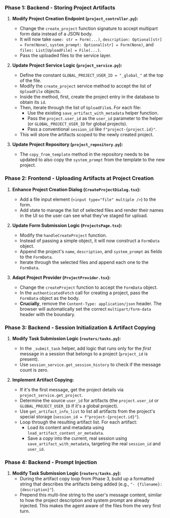 ### **Phase 1: Backend - Storing Project Artifacts**

1.  **Modify Project Creation Endpoint (`project_controller.py`):**
    *   Change the `create_project` function signature to accept multipart form data instead of a JSON body.
    *   It will now take `name: str = Form(...)`, `description: Optional[str] = Form(None)`, `system_prompt: Optional[str] = Form(None)`, and `files: List[UploadFile] = File(...)`.
    *   Pass the uploaded files to the service layer.

2.  **Update Project Service Logic (`project_service.py`):**
    *   Define the constant `GLOBAL_PROJECT_USER_ID = "_global_"` at the top of the file.
    *   Modify the `create_project` service method to accept the list of `UploadFile` objects.
    *   Inside the method, first, create the project entry in the database to obtain its `id`.
    *   Then, iterate through the list of `UploadFile`s. For each file:
        *   Use the existing `save_artifact_with_metadata` helper function.
        *   Pass the `project.user_id` as the `user_id` parameter to the helper (or `GLOBAL_PROJECT_USER_ID` for global projects).
        *   Pass a conventional `session_id` like `f"project-{project.id}"`.
    *   This will store the artifacts scoped to the newly created project.

3.  **Update Project Repository (`project_repository.py`):**
    *   The `copy_from_template` method in the repository needs to be updated to also copy the `system_prompt` from the template to the new project.

### **Phase 2: Frontend - Uploading Artifacts at Project Creation**

1.  **Enhance Project Creation Dialog (`CreateProjectDialog.tsx`):**
    *   Add a file input element (`<input type="file" multiple />`) to the form.
    *   Add state to manage the list of selected files and render their names in the UI so the user can see what they've staged for upload.

2.  **Update Form Submission Logic (`ProjectsPage.tsx`):**
    *   Modify the `handleCreateProject` function.
    *   Instead of passing a simple object, it will now construct a `FormData` object.
    *   Append the project's `name`, `description`, and `system_prompt` as fields to the `FormData`.
    *   Iterate through the selected files and append each one to the `FormData`.

3.  **Adapt Project Provider (`ProjectProvider.tsx`):**
    *   Change the `createProject` function to accept the `FormData` object.
    *   In the `authenticatedFetch` call for creating a project, pass the `FormData` object as the body.
    *   **Crucially**, remove the `Content-Type: application/json` header. The browser will automatically set the correct `multipart/form-data` header with the boundary.

### **Phase 3: Backend - Session Initialization & Artifact Copying**

1.  **Modify Task Submission Logic (`routers/tasks.py`):**
    *   In the `_submit_task` helper, add logic that runs only for the *first* message in a session that belongs to a project (`project_id` is present).
    *   Use `session_service.get_session_history` to check if the message count is zero.

2.  **Implement Artifact Copying:**
    *   If it's the first message, get the project details via `project_service.get_project`.
    *   Determine the source `user_id` for artifacts (the `project.user_id` or `GLOBAL_PROJECT_USER_ID` if it's a global project).
    *   Use `get_artifact_info_list` to list all artifacts from the project's special storage (`session_id = f"project-{project.id}"`).
    *   Loop through the resulting artifact list. For each artifact:
        *   Load its content and metadata using `load_artifact_content_or_metadata`.
        *   Save a *copy* into the current, real session using `save_artifact_with_metadata`, targeting the real `session_id` and `user_id`.

### **Phase 4: Backend - Prompt Injection**

1.  **Modify Task Submission Logic (`routers/tasks.py`):**
    *   During the artifact copy loop from Phase 3, build up a formatted string that describes the artifacts being added (e.g., `"- {filename}: {description}"`).
    *   Prepend this multi-line string to the user's message content, similar to how the project description and system prompt are already injected. This makes the agent aware of the files from the very first turn.
